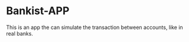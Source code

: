 # Bankist-APP

This is an app the can simulate the transaction between accounts, like in real banks. 
